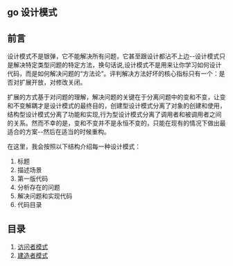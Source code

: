 ## go 设计模式
## 前言
设计模式不是银弹，它不能解决所有问题，它甚至跟设计都沾不上边--设计模式只是解决特定类型问题的特定方法，换句话说,设计模式不是用来让你学习如何设计代码，而是如何解决问题的“方法论”。评判解决方法好坏的核心指标只有一个：是否对扩展开放，对修改关闭。 

扩展的方式基于对问题的理解，解决问题的关键在于分离问题中的变和不变，让变和不变解耦才是设计模式的最终目的，创建型设计模式分离了对象的创建和使用，结构型设计模式分离了功能和实现,行为型设计模式分离了调用者和被调用者之间的关系。然而不幸的是，变和不变并不是永恒不变的，只能在现有的情况下做出最适合的方案--然后在适当的时候重构。

在这里，我会按照以下结构介绍每一种设计模式：
 
1. 标题
2. 描述场景
3. 第一版代码
4. 分析存在的问题
5. 解决问题和实现代码
6. 代码目录
## 目录
1. [访问者模式](https://github.com/lonesomeWaker/design-pattern-go/tree/master/visitor)
2. [建造者模式](https://github.com/lonesomeWaker/design-pattern-go/tree/master/builder)
